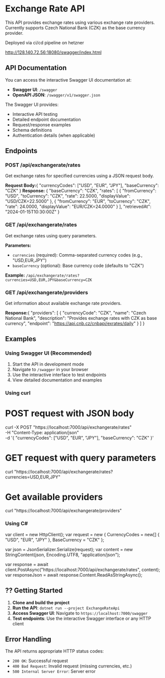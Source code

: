 # Exchange Rate API

This API provides exchange rates using various exchange rate providers. 
Currently supports Czech National Bank (CZK) as the base currency provider.

Deployed via ci/cd pipeline on hetzner 

http://128.140.72.56:18080/swagger/index.html

## API Documentation

You can access the interactive Swagger UI documentation at:
- **Swagger UI**: `/swagger`
- **OpenAPI JSON**: `/swagger/v1/swagger.json`

The Swagger UI provides:
- Interactive API testing
- Detailed endpoint documentation
- Request/response examples
- Schema definitions
- Authentication details (when applicable)

## Endpoints

### POST /api/exchangerate/rates
Get exchange rates for specified currencies using a JSON request body.

**Request Body:**{
  "currencyCodes": ["USD", "EUR", "JPY"],
  "baseCurrency": "CZK"
}
**Response:**
{
  "baseCurrency": "CZK",
  "rates": [
    {
      "fromCurrency": "USD",
      "toCurrency": "CZK",
      "rate": 22.5000,
      "displayValue": "USD/CZK=22.5000"
    },
    {
      "fromCurrency": "EUR", 
      "toCurrency": "CZK",
      "rate": 24.0000,
      "displayValue": "EUR/CZK=24.0000"
    }
  ],
  "retrievedAt": "2024-01-15T10:30:00Z"
}
### GET /api/exchangerate/rates
Get exchange rates using query parameters.

**Parameters:**
- `currencies` (required): Comma-separated currency codes (e.g., "USD,EUR,JPY")
- `baseCurrency` (optional): Base currency code (defaults to "CZK")

**Example:** `/api/exchangerate/rates?currencies=USD,EUR,JPY&baseCurrency=CZK`

### GET /api/exchangerate/providers
Get information about available exchange rate providers.

**Response:**{
  "providers": [
    {
      "currencyCode": "CZK",
      "name": "Czech National Bank",
      "description": "Provides exchange rates with CZK as base currency",
      "endpoint": "https://api.cnb.cz/cnbapi/exrates/daily"
    }
  ]
}
## Examples

### Using Swagger UI (Recommended)
1. Start the API in development mode
2. Navigate to `/swagger` in your browser
3. Use the interactive interface to test endpoints
4. View detailed documentation and examples

### Using curl
# POST request with JSON body
curl -X POST "https://localhost:7000/api/exchangerate/rates" \
  -H "Content-Type: application/json" \
  -d '{
    "currencyCodes": ["USD", "EUR", "JPY"],
    "baseCurrency": "CZK"
  }'

# GET request with query parameters  
curl "https://localhost:7000/api/exchangerate/rates?currencies=USD,EUR,JPY"

# Get available providers
curl "https://localhost:7000/api/exchangerate/providers"

### Using C#
var client = new HttpClient();
var request = new
{
    CurrencyCodes = new[] { "USD", "EUR", "JPY" },
    BaseCurrency = "CZK"
};

var json = JsonSerializer.Serialize(request);
var content = new StringContent(json, Encoding.UTF8, "application/json");

var response = await client.PostAsync("https://localhost:7000/api/exchangerate/rates", content);
var responseJson = await response.Content.ReadAsStringAsync();

## ?? Getting Started

1. **Clone and build the project**
2. **Run the API**: `dotnet run --project ExchangeRateApi`
3. **Access Swagger UI**: Navigate to `https://localhost:7000/swagger`
4. **Test endpoints**: Use the interactive Swagger interface or any HTTP client

## Error Handling

The API returns appropriate HTTP status codes:
- `200 OK`: Successful request
- `400 Bad Request`: Invalid request (missing currencies, etc.)
- `500 Internal Server Error`: Server error

